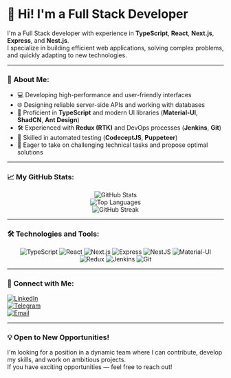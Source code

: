 # 👋 Hi! I'm a Full Stack Developer

I'm a Full Stack developer with experience in **TypeScript**, **React**, **Next.js**, **Express**, and **Nest.js**.  
I specialize in building efficient web applications, solving complex problems, and quickly adapting to new technologies.

---

### 🚀 **About Me:**

- 💻 Developing high-performance and user-friendly interfaces
- 🌐 Designing reliable server-side APIs and working with databases
- 🎨 Proficient in **TypeScript** and modern UI libraries (**Material-UI**, **ShadCN**, **Ant Design**)
- 🛠️ Experienced with **Redux (RTK)** and DevOps processes (**Jenkins**, **Git**)
- 🧪 Skilled in automated testing (**CodeceptJS**, **Puppeteer**)
- 🧠 Eager to take on challenging technical tasks and propose optimal solutions

---

### 📈 **My GitHub Stats:**

<div align="center">

![GitHub Stats](https://github-readme-stats.vercel.app/api?username=Nurdin3122&show_icons=true&theme=radical)  
![Top Languages](https://github-readme-stats.vercel.app/api/top-langs/?username=Nurdin3122&layout=compact&theme=radical)  
![GitHub Streak](https://streak-stats.demolab.com?user=Nurdin3122&theme=radical&date_format=%5BY.%5Dn.j)

</div>

---

### 🛠️ **Technologies and Tools:**

<div align="center">

![TypeScript](https://img.shields.io/badge/-TypeScript-007ACC?style=for-the-badge&logo=typescript&logoColor=white)
![React](https://img.shields.io/badge/-React-61DAFB?style=for-the-badge&logo=react&logoColor=white)
![Next.js](https://img.shields.io/badge/-Next.js-000000?style=for-the-badge&logo=next.js&logoColor=white)
![Express](https://img.shields.io/badge/-Express-000000?style=for-the-badge&logo=express&logoColor=white)
![NestJS](https://img.shields.io/badge/-NestJS-E0234E?style=for-the-badge&logo=nestjs&logoColor=white)
![Material-UI](https://img.shields.io/badge/-Material--UI-0081CB?style=for-the-badge&logo=mui&logoColor=white)
![Redux](https://img.shields.io/badge/-Redux-764ABC?style=for-the-badge&logo=redux&logoColor=white)
![Jenkins](https://img.shields.io/badge/-Jenkins-D24939?style=for-the-badge&logo=jenkins&logoColor=white)
![Git](https://img.shields.io/badge/-Git-F05032?style=for-the-badge&logo=git&logoColor=white)

</div>

---

### 🤝 **Connect with Me:**

[![LinkedIn](https://img.shields.io/badge/-LinkedIn-0077B5?style=for-the-badge&logo=linkedin&logoColor=white)](https://linkedin.com/in/yourprofile)  
[![Telegram](https://img.shields.io/badge/-Telegram-2CA5E0?style=for-the-badge&logo=telegram&logoColor=white)](https://t.me/yourprofile)  
[![Email](https://img.shields.io/badge/-Email-D14836?style=for-the-badge&logo=gmail&logoColor=white)](mailto:email@example.com)

---

### 💡 **Open to New Opportunities!**

I'm looking for a position in a dynamic team where I can contribute, develop my skills, and work on ambitious projects.  
If you have exciting opportunities — feel free to reach out!  

